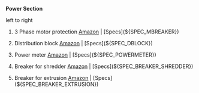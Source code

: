 

**Power Section** 

left to right

1. 3 Phase motor protection [Amazon](${BOM_MBREAKER}) | [Specs](${SPEC_MBREAKER})

2. Distribution block [Amazon](${BOM_DBLOCK}) | [Specs](${SPEC_DBLOCK})

3. Power meter [Amazon](${BOM_POWERMETER}) | [Specs](${SPEC_POWERMETER})

4. Breaker for shredder [Amazon](${BOM_BREAKER_SHREDDER}) | [Specs](${SPEC_BREAKER_SHREDDER})

5. Breaker for extrusion [Amazon](${BOM_BREAKER_EXTRUSION}) | [Specs](${SPEC_BREAKER_EXTRUSION})

